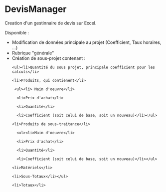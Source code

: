 # DevisManager

Creation d'un gestinnaire de devis sur Excel.

Disponible :
<ul>
  <li>Modification de données principale au projet (Coefficient, Taux horaires, ...)</li>
  
  <li>Rubrique "générale"</li>
  
  <li>Création de sous-projet contenant :</li>
  
    <ul><li>Quantité du sous projet, principale coefficient pour les calculs</li>
    
    <li>Produits, qui contienent</li>
    
     <ul><li> Main d'oeuvre</li>
      
      <li>Prix d'achat</li>
      
      <li>Quantité</li>
      
      <li>Coefficient (soit celui de base, soit un nouveau)</li></ul>
      
    <li>Produits de sous-traitance</li>
    
      <ul><li>Main d'oeuvre</li>
      
      <li>Prix d'achat</li>
      
      <li>Quantité</li>
      
      <li>Coefficient (soit celui de base, soit un nouveau)</li></ul>
      
    <li>Matériels</li>
    
    <li>Sous-Totaux</li></ul>
    
    <li>Totaux</li>
</ul>
  
